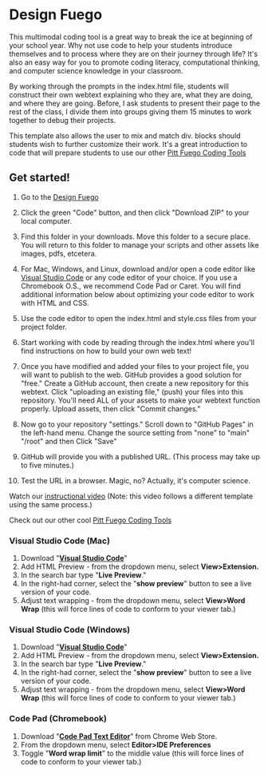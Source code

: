 # Design Fuego

This multimodal coding tool is a great way to break the ice at beginning of your school year. Why not use code to help your students introduce themselves and to process where they are on their journey through life? It's also an easy way for you to promote coding literacy, computational thinking, and computer science knowledge in your classroom.

By working through the prompts in the index.html file, students will construct their own webtext explaining who they are, what they are doing, and where they are going. Before, I ask students to present their page to the rest of the class, I divide them into groups giving them 15 minutes to work together to debug their projects.  

This template also allows the user to mix and match div. blocks should students wish to further customize their work. It's a great introduction to code that will prepare students to use our other [Pitt Fuego Coding Tools](https://github.com/pitt-fuego)


    
## Get started! 

1. Go to the [Design Fuego](https://github.com/sjquigley/Design-Fuego) 

2. Click the green "Code" button, and then click "Download ZIP" to your local computer. 

3. Find this folder in your downloads. Move this folder to a secure place. You will return to this folder to manage your scripts and other assets like images, pdfs, etcetera. 

4. For Mac, Windows, and Linux, download and/or open a code editor like [Visual Studio Code](https://code.visualstudio.com/download) or any code editor of your choice. If you use a Chromebook O.S., we recommend Code Pad or Caret. You will find additional information below about optimizing your code editor to work with HTML and CSS.  

5. Use the code editor to open the index.html and style.css files from your project folder.

6. Start working with code by reading through the index.html where you'll find instructions on how to build your own web text! 

7. Once you have modified and added your files to your project file, you will want to publish to the web. GitHub provides a good solution for "free." Create a GitHub account, then create a new repository for this webtext. Click  "uploading an existing file," (push) your files into this repository. You'll need ALL of your assets to make your webtext function properly. Upload assets, then click "Commit changes." 

8. Now go to your repository "settings." Scroll down to "GitHub Pages" in the left-hand menu. Change the source setting from "none" to "main" "/root" and then Click "Save"

9. GitHub will provide you with a published URL. (This process may take up to five minutes.)

10. Test the URL in a browser. Magic, no? Actually, it's computer science.  
 
Watch our [instructional video](https://youtu.be/cJiYas7B9Us) (Note: this video follows a different template using the same process.)


Check out our other cool [Pitt Fuego Coding Tools](https://pitt-fuego.github.io/Pitt-Fuego-Coding-Tools/)






### Visual Studio Code (Mac)

1. Download "**[Visual Studio Code](https://code.visualstudio.com/download)**"
1. Add HTML Preview - from the dropdown menu, select **View>Extension.**
1. In the search bar type "**Live Preview**."
1. In the right-had corner, select the "**show preview**" button to see a live version of your code.
1. Adjust text wrapping - from the dropdown menu, select **View>Word Wrap** (this will force lines of code to conform to your viewer tab.)

### Visual Studio Code (Windows)

1. Download "**[Visual Studio Code](https://code.visualstudio.com/download)**"
1. Add HTML Preview - from the dropdown menu, select **View>Extension.**
1. In the search bar type "**Live Preview**."
1. In the right-had corner, select the "**show preview**" button to see a live version of your code.
1. Adjust text wrapping - from the dropdown menu, select **View>Word Wrap** (this will force lines of code to conform to your viewer tab.)

### Code Pad (Chromebook)

1. Download "**[Code Pad Text Editor](https://chrome.google.com/webstore/detail/code-pad-text-editor/adaepfiocmagdimjecpifghcgfjlfmkh?hl=en-GB)**" from Chrome Web Store.
1. From the dropdown menu, select **Editor>IDE Preferences**
1. Toggle "**Word wrap limit**" to the middle value (this will force lines of code to conform to your viewer tab.)<p>&nbsp;</p>
